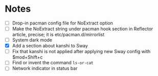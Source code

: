# Notes

- [ ] Drop-in pacman config file for NoExtract option
- [ ] Make the NoExtract string under pacman hook section in Reflector article, precise; it is etc/pacman.d/mirrorlist
- [ ] System dark mode
- [x] Add a section about kanshi to Sway
- [ ] Fix that kanshi is not applied after applying new Sway config with $mod+Shift+c
- [ ] Find or invent the command `ls-or-cat`
- [ ] Network indicator in status bar
